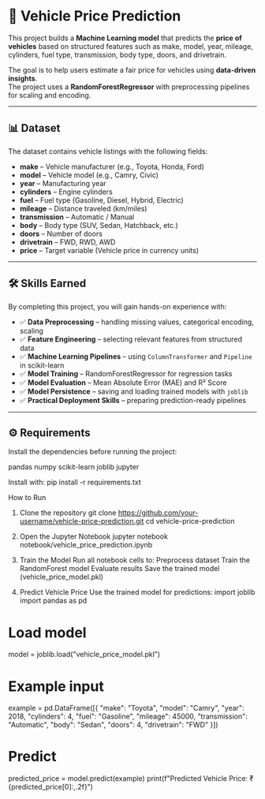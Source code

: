 # 🚗 Vehicle Price Prediction

This project builds a **Machine Learning model** that predicts the **price of vehicles** based on 
structured features such as make, model, year, mileage, cylinders, fuel type, transmission, body type, 
doors, and drivetrain.  

The goal is to help users estimate a fair price for vehicles using **data-driven insights**.  
The project uses a **RandomForestRegressor** with preprocessing pipelines for scaling and encoding.  

---

## 📊 Dataset
The dataset contains vehicle listings with the following fields:
- **make** – Vehicle manufacturer (e.g., Toyota, Honda, Ford)  
- **model** – Vehicle model (e.g., Camry, Civic)  
- **year** – Manufacturing year  
- **cylinders** – Engine cylinders  
- **fuel** – Fuel type (Gasoline, Diesel, Hybrid, Electric)  
- **mileage** – Distance traveled (km/miles)  
- **transmission** – Automatic / Manual  
- **body** – Body type (SUV, Sedan, Hatchback, etc.)  
- **doors** – Number of doors  
- **drivetrain** – FWD, RWD, AWD  
- **price** – Target variable (Vehicle price in currency units)  

---

## 🛠️ Skills Earned
By completing this project, you will gain hands-on experience with:
- ✅ **Data Preprocessing** – handling missing values, categorical encoding, scaling  
- ✅ **Feature Engineering** – selecting relevant features from structured data  
- ✅ **Machine Learning Pipelines** – using `ColumnTransformer` and `Pipeline` in scikit-learn  
- ✅ **Model Training** – RandomForestRegressor for regression tasks  
- ✅ **Model Evaluation** – Mean Absolute Error (MAE) and R² Score  
- ✅ **Model Persistence** – saving and loading trained models with `joblib`  
- ✅ **Practical Deployment Skills** – preparing prediction-ready pipelines  

---

## ⚙️ Requirements
Install the dependencies before running the project:


pandas
numpy
scikit-learn
joblib
jupyter


Install with:
pip install -r requirements.txt

How to Run
1. Clone the repository
git clone https://github.com/your-username/vehicle-price-prediction.git
cd vehicle-price-prediction

2. Open the Jupyter Notebook
jupyter notebook notebook/vehicle_price_prediction.ipynb

3. Train the Model
Run all notebook cells to:
Preprocess dataset
Train the RandomForest model
Evaluate results
Save the trained model (vehicle_price_model.pkl)

4. Predict Vehicle Price
Use the trained model for predictions:
import joblib
import pandas as pd

# Load model
model = joblib.load("vehicle_price_model.pkl")

# Example input
example = pd.DataFrame([{
    "make": "Toyota",
    "model": "Camry",
    "year": 2018,
    "cylinders": 4,
    "fuel": "Gasoline",
    "mileage": 45000,
    "transmission": "Automatic",
    "body": "Sedan",
    "doors": 4,
    "drivetrain": "FWD"
}])

# Predict
predicted_price = model.predict(example)
print(f"Predicted Vehicle Price: ₹{predicted_price[0]:,.2f}")

